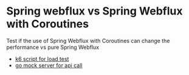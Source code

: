 # Spring webflux vs Spring Webflux with Coroutines


Test if the use of Spring Webflux with Coroutines can change the performance vs pure Spring Webflux


- [k6 script for load test](./k6-load-test.js)
- [go mock server for api call](./mock-server.go)
